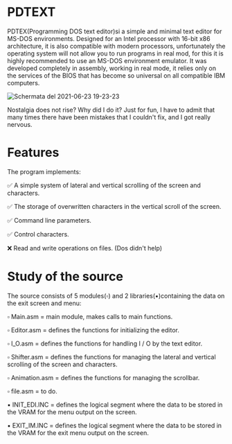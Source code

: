 # PDTEXT
PDTEX(Programming DOS text editor)si a simple and minimal text editor for MS-DOS environments.
Designed for an Intel processor with 16-bit x86 architecture, it is also compatible with modern processors, unfortunately the operating system will not allow you to run programs in real mod, for this it is highly recommended to use an MS-DOS environment emulator.
It was developed completely in assembly, working in real mode, it relies only on the services of the BIOS that has become so universal on all compatible IBM computers.

![Schermata del 2021-06-23 19-23-23](https://user-images.githubusercontent.com/74959879/123141274-82b45900-d458-11eb-8c5d-d077d50f3ed0.png)

Nostalgia does not rise?
Why did I do it? Just for fun, I have to admit that many times there have been mistakes that I couldn't fix, and I got really nervous.

# Features
The program implements:
  
  ✅ A simple system of lateral and vertical scrolling of the screen and characters.
  
  ✅ The storage of overwritten characters in the vertical scroll of the screen.
  
  ✅ Command line parameters.
  
  ✅ Control characters.
  
  ❌ Read and write operations on files. (Dos didn't help)

# Study of the source

The source consists of 5 modules(▫️) and 2 libraries(▪️)containing the data on the exit screen and menu:

  ▫️ Main.asm = main module, makes calls to main functions.

  ▫️ Editor.asm = defines the functions for initializing the editor.
  
  ▫️ I_O.asm = defines the functions for handling I / O by the text editor.
  
  ▫️ Shifter.asm = defines the functions for managing the lateral and vertical scrolling of the screen and characters.
  
  ▫️ Animation.asm = defines the functions for managing the scrollbar.
  
  ▫️ file.asm = to do.
  
  ▪️ INIT_EDI.INC = defines the logical segment where the data to be stored in the VRAM for the menu output on the screen. 
  
  ▪️ EXIT_IM.INC =  defines the logical segment where the data to be stored in the VRAM for the exit menu output on the                           screen.
  







  






  

